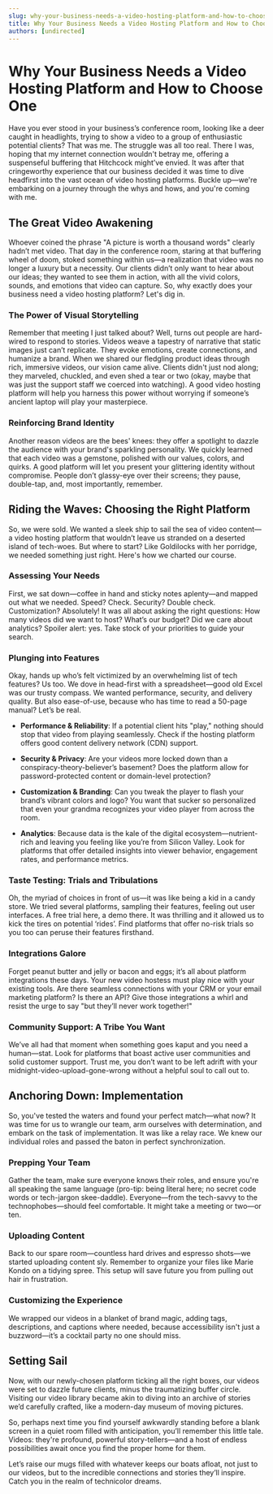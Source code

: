 ```yaml
---
slug: why-your-business-needs-a-video-hosting-platform-and-how-to-choose-one
title: Why Your Business Needs a Video Hosting Platform and How to Choose One
authors: [undirected]
---
```



# Why Your Business Needs a Video Hosting Platform and How to Choose One

Have you ever stood in your business’s conference room, looking like a deer caught in headlights, trying to show a video to a group of enthusiastic potential clients? That was me. The struggle was all too real. There I was, hoping that my internet connection wouldn't betray me, offering a suspenseful buffering that Hitchcock might’ve envied. It was after that cringeworthy experience that our business decided it was time to dive headfirst into the vast ocean of video hosting platforms. Buckle up—we're embarking on a journey through the whys and hows, and you're coming with me.

## The Great Video Awakening

Whoever coined the phrase "A picture is worth a thousand words" clearly hadn’t met video. That day in the conference room, staring at that buffering wheel of doom, stoked something within us—a realization that video was no longer a luxury but a necessity. Our clients didn’t only want to hear about our ideas; they wanted to see them in action, with all the vivid colors, sounds, and emotions that video can capture. So, why exactly does your business need a video hosting platform? Let's dig in.

### The Power of Visual Storytelling

Remember that meeting I just talked about? Well, turns out people are hard-wired to respond to stories. Videos weave a tapestry of narrative that static images just can’t replicate. They evoke emotions, create connections, and humanize a brand. When we shared our fledgling product ideas through rich, immersive videos, our vision came alive. Clients didn't just nod along; they marveled, chuckled, and even shed a tear or two (okay, maybe that was just the support staff we coerced into watching). A good video hosting platform will help you harness this power without worrying if someone’s ancient laptop will play your masterpiece.

### Reinforcing Brand Identity

Another reason videos are the bees' knees: they offer a spotlight to dazzle the audience with your brand's sparkling personality. We quickly learned that each video was a gemstone, polished with our values, colors, and quirks. A good platform will let you present your glittering identity without compromise. People don’t glassy-eye over their screens; they pause, double-tap, and, most importantly, remember.

## Riding the Waves: Choosing the Right Platform

So, we were sold. We wanted a sleek ship to sail the sea of video content—a video hosting platform that wouldn’t leave us stranded on a deserted island of tech-woes. But where to start? Like Goldilocks with her porridge, we needed something just right. Here's how we charted our course.

### Assessing Your Needs

First, we sat down—coffee in hand and sticky notes aplenty—and mapped out what we needed. Speed? Check. Security? Double check. Customization? Absolutely! It was all about asking the right questions: How many videos did we want to host? What’s our budget? Did we care about analytics? Spoiler alert: yes. Take stock of your priorities to guide your search. 

### Plunging into Features

Okay, hands up who’s felt victimized by an overwhelming list of tech features? Us too. We dove in head-first with a spreadsheet—good old Excel was our trusty compass. We wanted performance, security, and delivery quality. But also ease-of-use, because who has time to read a 50-page manual? Let’s be real.

- **Performance & Reliability**: If a potential client hits "play," nothing should stop that video from playing seamlessly. Check if the hosting platform offers good content delivery network (CDN) support.
  
- **Security & Privacy**: Are your videos more locked down than a conspiracy-theory-believer’s basement? Does the platform allow for password-protected content or domain-level protection?

- **Customization & Branding**: Can you tweak the player to flash your brand’s vibrant colors and logo? You want that sucker so personalized that even your grandma recognizes your video player from across the room.

- **Analytics**: Because data is the kale of the digital ecosystem—nutrient-rich and leaving you feeling like you’re from Silicon Valley. Look for platforms that offer detailed insights into viewer behavior, engagement rates, and performance metrics.

### Taste Testing: Trials and Tribulations

Oh, the myriad of choices in front of us—it was like being a kid in a candy store. We tried several platforms, sampling their features, feeling out user interfaces. A free trial here, a demo there. It was thrilling and it allowed us to kick the tires on potential ‘rides’. Find platforms that offer no-risk trials so you too can peruse their features firsthand.

### Integrations Galore

Forget peanut butter and jelly or bacon and eggs; it’s all about platform integrations these days. Your new video hostess must play nice with your existing tools. Are there seamless connections with your CRM or your email marketing platform? Is there an API? Give those integrations a whirl and resist the urge to say "but they’ll never work together!"

### Community Support: A Tribe You Want

We’ve all had that moment when something goes kaput and you need a human—stat. Look for platforms that boast active user communities and solid customer support. Trust me, you don’t want to be left adrift with your midnight-video-upload-gone-wrong without a helpful soul to call out to.

## Anchoring Down: Implementation

So, you've tested the waters and found your perfect match—what now? It was time for us to wrangle our team, arm ourselves with determination, and embark on the task of implementation. It was like a relay race. We knew our individual roles and passed the baton in perfect synchronization.

### Prepping Your Team

Gather the team, make sure everyone knows their roles, and ensure you're all speaking the same language (pro-tip: being literal here; no secret code words or tech-jargon skee-daddle). Everyone—from the tech-savvy to the technophobes—should feel comfortable. It might take a meeting or two—or ten.

### Uploading Content

Back to our spare room—countless hard drives and espresso shots—we started uploading content sly. Remember to organize your files like Marie Kondo on a tidying spree. This setup will save future you from pulling out hair in frustration.

### Customizing the Experience

We wrapped our videos in a blanket of brand magic, adding tags, descriptions, and captions where needed, because accessibility isn't just a buzzword—it’s a cocktail party no one should miss. 

## Setting Sail

Now, with our newly-chosen platform ticking all the right boxes, our videos were set to dazzle future clients, minus the traumatizing buffer circle. Visiting our video library became akin to diving into an archive of stories we’d carefully crafted, like a modern-day museum of moving pictures.

So, perhaps next time you find yourself awkwardly standing before a blank screen in a quiet room filled with anticipation, you’ll remember this little tale. Videos: they're profound, powerful story-tellers—and a host of endless possibilities await once you find the proper home for them.

Let’s raise our mugs filled with whatever keeps our boats afloat, not just to our videos, but to the incredible connections and stories they’ll inspire. Catch you in the realm of technicolor dreams.